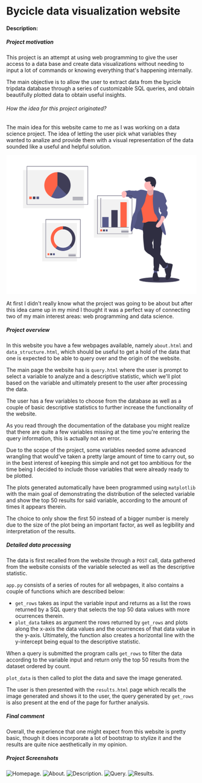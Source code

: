 # Bycicle data visualization website
#### Description:
##### Project motivation
This project is an attempt at using web programming to give the user access to a data base and create data visualizations without needing to input a lot of commands or knowing everything that's happening internally.

The main objective is to allow the user to extract data from the bycicle tripdata database through a series of customizable SQL queries, and obtain beautifully plotted data to obtain useful insights.

###### How the idea for this project originated?
The main idea for this website came to me as I was working on a data science project. The idea of letting the user pick what variables they wanted to analize and provide them with a visual representation of the data sounded like a useful and helpful solution.

![Guy surrounded by data visualizations.](static/images/graphs_vector.png)

At first I didn't really know what the project was going to be about but after this idea came up in my mind I thought it was a perfect way of connecting two of my main interest areas: web programming and data science.

##### Project overview
In this website you have a few webpages available, namely ```about.html``` and ```data_structure.html```, which should be useful to get a hold of the data that one is expected to be able to query over and the origin of the website.

The main page the website has is ```query.html``` where the user is prompt to select a variable to analyze and a descriptive statistic, which we'll plot based on the variable and ultimately present to the user after processing the data.

The user has a few variables to choose from the database as well as a couple of basic descriptive statistics to further increase the functionality of the website.

As you read through the documentation of the database you might realize that there are quite a few variables missing at the time you're entering the query information, this is actually not an error.

Due to the scope of the project, some variables needed some advanced wrangling that would've taken a pretty large amount of time to carry out, so in the best interest of keeping this simple and not get too ambitious for the time being I decided to include those variables that were already ready to be plotted.

The plots generated automatically have been programmed using ```matplotlib``` with the main goal of demonstrating the distribution of the selected variable and show the top 50 results for said variable, according to the amount of times it appears therein.

The choice to only show the first 50 instead of a bigger number is merely due to the size of the plot being an important factor, as well as legibility and interpretation of the results.

##### Detailed data processing

The data is first recalled from the website through a ```POST``` call, data gathered from the website consists of the variable selected as well as the descriptive statistic.

```app.py``` consists of a series of routes for all webpages, it also contains a couple of functions which are described below:
- ```get_rows``` takes as input the variable input and returns as a list the rows returned by a SQL query that selects the top 50 data values with more ocurrences therein.
- ```plot_data``` takes as argument the rows returned by ```get_rows``` and plots along the x-axis the data values and the ocurrences of that data value in the y-axis. Ultimately, the function also creates a horizontal line with the y-intercept being equal to the descriptive statistic.

When a query is submitted the program calls ```get_rows``` to filter the data according to the variable input and return only the top 50 results from the dataset ordered by count.

```plot_data``` is then called to plot the data and save the image generated.

The user is then presented with the ```results.html``` page which recalls the image generated and shows it to the user, the query generated by ```get_rows``` is also present at the end of the page for further analysis.

##### Final comment

Overall, the experience that one might expect from this website is pretty basic, though it does incorporate a lot of bootstrap to stylize it and the results are quite nice aesthetically in my opinion.

##### Project Screenshots
![Homepage.](static/home_page.png)
![About.](static/about_page.png)
![Description.](static/description_page.png)
![Query.](static/query_page.png)
![Results.](static/results_page.png)
